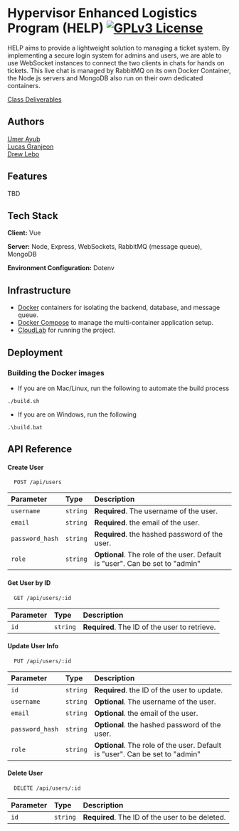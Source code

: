 <!-- 2/28/25 23:48: Using GNU GPLv3 License for now, could switch to something else later-->

# Hypervisor Enhanced Logistics Program (HELP) [![GPLv3 License](https://img.shields.io/badge/License-GPL%20v3-yellow.svg)](https://opensource.org/license/gpl-3-0)

HELP aims to provide a lightweight solution to managing a ticket system. By implementing a secure login system for admins and users, we are able to use WebSocket instances to connect the two clients in chats for hands on tickets. This live chat is managed by RabbitMQ on its own Docker Container, the Node.js servers and MongoDB also run on their own dedicated containers.

[Class Deliverables](deliverables/)

## Authors

[Umer Ayub](https://github.com/uayub02)\
[Lucas Granjeon](https://github.com/JV-Works)\
[Drew Lebo](https://github.com/temporalcrow)

## Features

<!-- 3/1/25 00:53: Do this after the app is closer to done -->

TBD

## Tech Stack

**Client:** Vue

**Server:** Node, Express, WebSockets, RabbitMQ (message queue), MongoDB

**Environment Configuration:** Dotenv

## Infrastructure

- [Docker](https://docs.docker.com/get-started/introduction/) containers for isolating the backend, database, and message queue.
- [Docker Compose](https://docs.docker.com/compose/) to manage the multi-container application setup.
- [CloudLab](https://www.cloudlab.us) for running the project.

## Deployment

### Building the Docker images

- If you are on Mac/Linux, run the following to automate the build process

```console
./build.sh
```

- If you are on Windows, run the following

```console
.\build.bat
```

## API Reference

#### Create User

```http
  POST /api/users
```

| Parameter       | Type     | Description                                                                  |
| :-------------- | :------- | :--------------------------------------------------------------------------- |
| `username`      | `string` | **Required**. The username of the user.                                      |
| `email`         | `string` | **Required**. the email of the user.                                         |
| `password_hash` | `string` | **Required**. the hashed password of the user.                               |
| `role`          | `string` | **Optional**. The role of the user. Default is "user". Can be set to "admin" |

#### Get User by ID

```http
  GET /api/users/:id
```

| Parameter | Type     | Description                                   |
| :-------- | :------- | :-------------------------------------------- |
| `id`      | `string` | **Required**. The ID of the user to retrieve. |

#### Update User Info

```http
  PUT /api/users/:id
```

| Parameter       | Type     | Description                                                                  |
| :-------------- | :------- | :--------------------------------------------------------------------------- |
| `id`            | `string` | **Required**. the ID of the user to update.                                  |
| `username`      | `string` | **Optional**. The username of the user.                                      |
| `email`         | `string` | **Optional**. the email of the user.                                         |
| `password_hash` | `string` | **Optional**. the hashed password of the user.                               |
| `role`          | `string` | **Optional**. The role of the user. Default is "user". Can be set to "admin" |

#### Delete User

```http
  DELETE /api/users/:id
```

| Parameter | Type     | Description                                     |
| :-------- | :------- | :---------------------------------------------- |
| `id`      | `string` | **Required**. The ID of the user to be deleted. |
